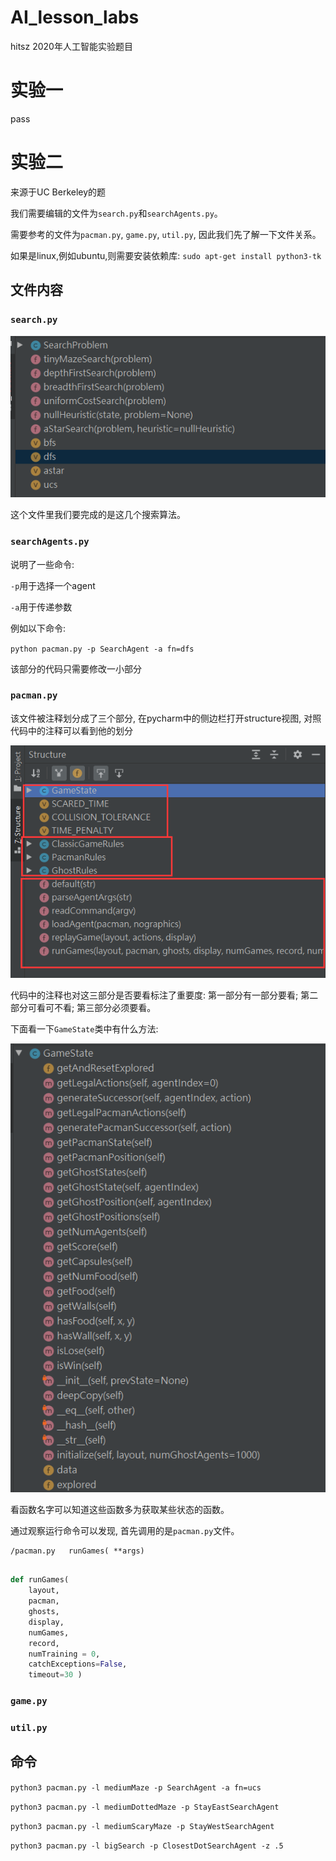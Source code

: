 # AI_lesson_labs
hitsz 2020年人工智能实验题目 

# 实验一

pass

# 实验二

来源于UC Berkeley的题

我们需要编辑的文件为`search.py`和`searchAgents.py`。

需要参考的文件为`pacman.py`, `game.py`, `util.py`, 因此我们先了解一下文件关系。

如果是linux,例如ubuntu,则需要安装依赖库: `sudo apt-get install python3-tk`

## 文件内容

### `search.py`

![image-20201008145228754](README.assets/image-20201008145228754.png)

这个文件里我们要完成的是这几个搜索算法。

### `searchAgents.py`

说明了一些命令:

`-p`用于选择一个agent

`-a`用于传递参数

例如以下命令:

`python pacman.py -p SearchAgent -a fn=dfs`

该部分的代码只需要修改一小部分

### `pacman.py`

该文件被注释划分成了三个部分, 在pycharm中的侧边栏打开structure视图, 对照代码中的注释可以看到他的划分

![image-20201008133726272](README.assets/image-20201008133726272.png)

代码中的注释也对这三部分是否要看标注了重要度: 第一部分有一部分要看; 第二部分可看可不看; 第三部分必须要看。

下面看一下`GameState`类中有什么方法:

![image-20201008134133860](README.assets/image-20201008134133860.png)

看函数名字可以知道这些函数多为获取某些状态的函数。

通过观察运行命令可以发现, 首先调用的是`pacman.py`文件。

```shell
/pacman.py   runGames( **args)
	
```

```python
def runGames( 
    layout, 
    pacman, 
    ghosts, 
    display, 
    numGames, 
    record, 
    numTraining = 0, 
    catchExceptions=False, 
    timeout=30 )
```

### `game.py`

### `util.py`





## 命令

`python3 pacman.py -l mediumMaze -p SearchAgent -a fn=ucs`

`python3 pacman.py -l mediumDottedMaze -p StayEastSearchAgent`

`python3 pacman.py -l mediumScaryMaze -p StayWestSearchAgent`

`python3 pacman.py -l bigSearch -p ClosestDotSearchAgent -z .5`